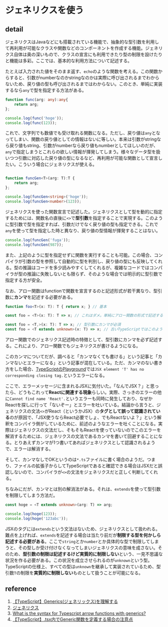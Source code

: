 # ジェネリクスを使う

## detail

ジェネリクスはJavaなどにも搭載されている機能で、抽象的な型引数を利用して再利用が可能なクラスや関数などのコンポーネントを作成する機能。ジェネリクス自体は奥の深いもので、クラスの宣言にも利用できたり型の制限を設けたりと機能は多彩。ここでは、基本的な利用方法について記述する。

たとえば入力された値をそのまま返す、`echo`のような関数を考える。この関数からすると、引数がnumberなのかstringなのかは実際に呼び出されるまでわからないため、戻り値の型も呼び出されるまではわからない。このとき、単純に実装するなら`any`で型を指定する方法がある。

```typescript
function func(arg: any):any{
    return arg;
};

console.log(func('hoge'));
console.log(func(123));
```

これで、文字列でも数値でも受け取れる関数になる。ただし、戻り値は`any`となってしまい、関数の戻り値としての情報はないに等しい。本来は引数がstringなら戻り値もstring、引数がnumberなら戻り値もnumberとしてほしいのだが、`any`で指定しまうとこれらの欲しい情報が揮発してしまう。様々なデータ型を扱いつつ引数に対応した戻り値の型になるなど、再利用が可能な関数として宣言したい。こういう場合にジェネリクスが使える。

```typescript

function funcGen<T>(arg: T):T {
    return arg;
};

console.log(funcGen<string>('hoge'));
console.log(funcGen<number>(123));
```

ジェネリクスを使った関数宣言で記述した。ジェネリクスとして型を動的に指定するためには、関数名の直後に`<>`で**型引数**を指定することで実現する。このように型引数で型を指定すれば、引数だけでなく戻り値の型も指定できる。これで`any`を使って型を指定した時と異なり、戻り値の型情報が揮発することはない。

```typescript
console.log(funcGen('fuga'));
console.log(funcGen(987));
```

また、上記のように型を指定せずに関数を実行することも可能。この場合、コンパイラが引数の型を参照して自動的に型を判別し、戻り値の型にも反映してくれる。型の推論はコードを多少読みやすくしてくれるが、複雑なコードではコンパイラが型の推論に失敗しないとも限らず、そのような場合では明示的に型引数で指定する方が安全。

なお、アロー関数はfunctionで関数を宣言するのと記述形式が若干異なり、型引数に**カンマ**を記述する必要がある。

```typescript
function foo<T>(x: T): T { return x; } // 基本

const foo = <T>(x: T): T => x; // これはダメ。単純にアロー関数の形式で記述するとエラーになる

const foo = <T,>(x: T): T => x; // 型引数にカンマが必須
const foo = <T extends unknown>(x: T) => x; // 古いTypeScriptではこのようにunknownをextendsする必要がある
```

アロー関数でのジェネリクス記述時の特徴として、型引数にカンマを必ず記述する。これにより、アロー関数でもジェネリクスが書けるようになる。

このカンマについてだが、調べると「カンマなくても書ける」という記事と「カンマないとエラーになる」という記事が混在している。ただ、カンマのない書き方をした場合、[TypeScriptのPlayground](https://www.typescriptlang.org/play)では`JSX element 'T' has no corresponding closing tag.`というエラーになる。

ここで、エラーメッセージに含まれるJSXに気付いた。「なんでJSX？」と思ったら、どうもこれって**Reactに関連する現象**らしい。実際、さっきのエラーの他に`Cannot find name 'React'.`というエラーも同時に発生しており、なぜかReactを探しに行って「ないぞー」とエラーを吐いている。結論から言うと、ジェネリクスの文法`<>`がReact（というかJSX）の**タグとして誤って認識されている**のが原因で、「JSX使うならReact必要でしょ、でもReactないよ？」という解釈をコンパイラ側がしているために、前述のようなエラーを吐くことになる。実際はジェネリクスの文法だし、そもそもReactを使っていないのでこのエラーを解消するためには、ジェネリクスの文法であるカンマを書いて回避することになる。とりあえずカンマが1つ書いてあればジェネリクスとして認識されるようで、エラーは解消する。

そして、カンマなしでOKというのは`*.ts`ファイルに書く場合のようだ。つまり、ファイルの拡張子からしてTypeScriptであると確認できる場合はJSXだと誤認しないので、コンパイラが`<>`の文法をジェネリクスだと正しく判断してくれる。

ちなみにだが、カンマとは別の解消法がある。それは、`extends`を使って型引数を制限してしまう方法だ。

```typescript
const hoge = <T extends unknown>(arg: T) => arg;

console.log(hoge(123));
console.log(hoge('123abc'));
```

JSXのタグには`extends`という文法はないため、ジェネリクスとして扱われる。難点を上げれば、`extends`を記述する場合は当たり前だが**制限する型を何かしら記述する必要がある**。ここで`string`とか`number`とか具体的な型で制限してしまうと、その型しか受け付けなくなってしまいジェネリクスの意味を成さない。そのため、**型引数の制限は記述するけど実質的に制限しない**という、一見不思議な状況を作る必要がある。この状況を成立させられるのが`unknown`という型。TypeScriptの仕様上、すべての型は`unknown`を継承して実装されているため、型引数`T`の制限を**実質的に制限しない**ものとして扱うことが可能になる。

## reference

1. [【TypeScript】Generics(ジェネリックス)を理解する](https://qiita.com/k-penguin-sato/items/9baa959e8919157afcd4)
2. [ジェネリクス](http://js.studio-kingdom.com/typescript/handbook/generics)
3. [What is the syntax for Typescript arrow functions with generics?](https://stackoverflow.com/questions/32308370/what-is-the-syntax-for-typescript-arrow-functions-with-generics)
4. [【TypeScript】.tsx内でGeneric関数を定義する場合の注意点](https://marsquai.com/745ca65e-e38b-4a8e-8d59-55421be50f7e/1f67fdab-8e00-4ae1-a1b9-077d5a30a5d6/daf351d1-ce44-4bbe-9631-377326e2e43e/)
